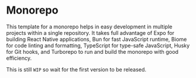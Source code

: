 # Monorepo

This template for a monorepo helps in easy development in multiple projects within a single repository. It takes full advantage of Expo for building React Native applications, Bun for fast JavaScript runtime, Biome for code linting and formatting, TypeScript for type-safe JavaScript, Husky for Git hooks, and Turborepo to run and build the monorepo with good efficiency.

This is still `WIP` so wait for the first version to be released.
